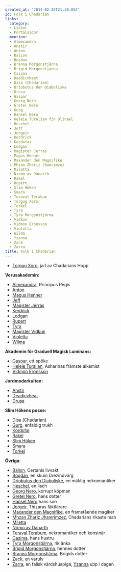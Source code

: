 ```yaml
---
created_at: '2014-02-25T21:30:05Z'
id: Folk i Chadarian
links:
  category:
  - Listor
  - Portalsidor
  mention:
  - Almexandra
  - Anstir
  - Anton
  - Balion
  - Bogdan
  - Branna Morgonstjärna
  - Brigid Morgonstjärna
  - Cazima
  - Deadicvheat
  - Disa (Chadarian)
  - Driobutus den Diaboliske
  - Drusa
  - Gaspar
  - Georg Nero
  - Gretel Nero
  - Gurg
  - Hansel Nero
  - Heleie Turalian fín Olinael
  - Heschel
  - Jeff
  - Jorgeir
  - Kerdrick
  - Kordofai
  - Lodgan
  - Magister Jerras
  - Magus Henner
  - Maxander den Magnifike
  - Mhzan Zhariz Jhamrimzez
  - Miletta
  - Nirmo av Danarth
  - Rakel
  - Rupert
  - Slim Höken
  - Smara
  - Teraval Terabum
  - Torgug Xoro
  - Torkel
  - Tyra
  - Tyra Morgonstjärna
  - Vidkun
  - Vidmon Eronsson
  - Violetta
  - Wilma
  - Yzanna
  - Zack
  - Zarra
title: Folk i Chadarian
---
```


-   [Torgug Xoro], jarl av Chadarians Hopp

**Verusakademin:**

-   [Almexandra], Principus Regis
-   [Anton]
-   [Magus Henner]
-   [Jeff]
-   [Magister Jerras]
-   [Kerdrick]
-   [Lodgan]
-   [Rupert]
-   [Tyra]
-   [Magister Vidkun]
-   [Violetta]
-   [Wilma]

**Akademin för Graduell Magisk Luminans:**

-   [Gaspar], ett spöke
-   [Heleie Turalian], Asharinas främste alkemist
-   [Vidmon Eronsson]

**Jordmoderkulten:**

-   [Anstir]
-   [Deadicvheat]
-   [Drusa]

**Slim Hökens posse:**

-   [Disa (Chadarian)]
-   [Gurg], enfaldig trukh
-   [Kordofai]
-   [Rakel]
-   [Slim Höken]
-   [Smara]
-   [Torkel]

**Övriga:**

-   [Balion], Certanis livvakt
-   [Bogdan], en skum Drezindvärg
-   [Driobutus den Diaboliske], en mäktig nekromantiker
-   [Heschel], en lisch
-   [Georg Nero], korrupt köpman
-   [Gretel Nero], hans dotter
-   [Hansel Nero] hans son
-   [Jorgeir], Thizaras fäktlärare
-   [Maxander den Magnifike], en framstående magiker
-   [Mhzan Zhariz Jhamrimzez], Chadarians rikaste man
-   [Miletta]
-   [Nirmo av Danarth]
-   [Teraval Terabum], nekromantiker och konstnär
-   [Cazima], hans hustru
-   [Tyra Morgonstjärna], rik änka
-   [Brigid Morgonstjärna], hennes dotter
-   [Branna Morgonstjärna], Brigids dotter
-   [Zack], en varulv
-   [Zarra], en falisk värdshuspiga, [Yzanna] upp i dagen

  [Torgug Xoro]: Torgug_Xoro
  [Almexandra]: Almexandra
  [Anton]: Anton
  [Magus Henner]: Magus_Henner
  [Jeff]: Jeff
  [Magister Jerras]: Magister_Jerras
  [Kerdrick]: Kerdrick
  [Lodgan]: Lodgan
  [Rupert]: Rupert
  [Tyra]: Tyra
  [Magister Vidkun]: Vidkun
  [Violetta]: Violetta
  [Wilma]: Wilma
  [Gaspar]: Gaspar
  [Heleie Turalian]: Heleie_Turalian_fín_Olinael
  [Vidmon Eronsson]: Vidmon_Eronsson
  [Anstir]: Anstir
  [Deadicvheat]: Deadicvheat
  [Drusa]: Drusa
  [Disa (Chadarian)]: Disa_Chadarian
  [Gurg]: Gurg
  [Kordofai]: Kordofai
  [Rakel]: Rakel
  [Slim Höken]: Slim_Höken
  [Smara]: Smara
  [Torkel]: Torkel
  [Balion]: Balion
  [Bogdan]: Bogdan
  [Driobutus den Diaboliske]: Driobutus_den_Diaboliske
  [Heschel]: Heschel
  [Georg Nero]: Georg_Nero
  [Gretel Nero]: Gretel_Nero
  [Hansel Nero]: Hansel_Nero
  [Jorgeir]: Jorgeir
  [Maxander den Magnifike]: Maxander_den_Magnifike
  [Mhzan Zhariz Jhamrimzez]: Mhzan_Zhariz_Jhamrimzez
  [Miletta]: Miletta
  [Nirmo av Danarth]: Nirmo_av_Danarth
  [Teraval Terabum]: Teraval_Terabum
  [Cazima]: Cazima
  [Tyra Morgonstjärna]: Tyra_Morgonstjärna
  [Brigid Morgonstjärna]: Brigid_Morgonstjärna
  [Branna Morgonstjärna]: Branna_Morgonstjärna
  [Zack]: Zack
  [Zarra]: Zarra
  [Yzanna]: Yzanna